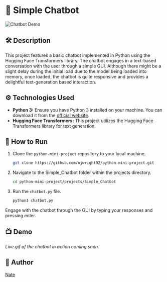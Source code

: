 # 🤖 Simple Chatbot

![Chatbot Demo](chatbot-demo.gif) <!-- You can replace this with a real image or gif of your chatbot in action -->

## 🛠️ Description
This project features a basic chatbot implemented in Python using the Hugging Face Transformers library. The chatbot engages in a text-based conversation with the user through a simple GUI. Although there might be a slight delay during the initial load due to the model being loaded into memory, once loaded, the chatbot is quite responsive and provides a delightful text-generation based interaction.

## ⚙️ Technologies Used
- **Python 3:** Ensure you have Python 3 installed on your machine. You can download it from the [official website](https://www.python.org/downloads/).
- **Hugging Face Transformers:** This project utilizes the Hugging Face Transformers library for text generation. 

## 🌟 How to Run
1. Clone the `python-mini-project` repository to your local machine.
    ```bash
    git clone https://github.com/njwright92/python-mini-project.git
    ```
2. Navigate to the Simple_Chatbot folder within the projects directory.
    ```bash
    cd python-mini-project/projects/Simple_Chatbot
    ```
3. Run the `chatbot.py` file.
    ```bash
    python3 chatbot.py
    ```

Engage with the chatbot through the GUI by typing your responses and pressing enter.

## 📺 Demo
*Live gif of the chatbot in action coming soon.*

## 🤖 Author
[Nate](https://njwright92.github.io/paper-kit-portfolio/)
